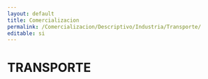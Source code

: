 ```yaml
---
layout: default
title: Comercializacion
permalink: /Comercializacion/Descriptivo/Industria/Transporte/
editable: si
---
```


# TRANSPORTE

